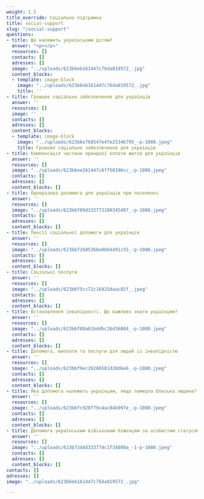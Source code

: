 ```yaml
---
weight: 1.5
title_override: Соціальна підтримка
title: social-support
slug: "/social-support"
questions:
- title: Що належить українським дітям?
  answer: "<p></p>"
  resources: []
  contacts: []
  adresses: []
  image: "../uploads/623b6eb161447c76da819572_.jpg"
  content_blocks:
  - template: image-block
    image: "../uploads/623b6eb161447c76da819572_.jpg"
    title: ''
- title: Грошове соціальне забезпечення для українців
  answer: ''
  resources: []
  image: ''
  contacts: []
  adresses: []
  content_blocks:
  - template: image-block
    image: "../uploads/623b6e768547e47e25346795_-p-1080.jpeg"
    title: Грошове соціальне забезпечення для українців
- title: Компенсація частини орендної оплати житла для українців
  answer: ''
  resources: []
  image: "../uploads/623b6ee261447c6ff58196cc_-p-1080.jpeg"
  contacts: []
  adresses: []
  content_blocks: []
- title: Одноразова допомога для українців при поселенні
  answer: ''
  resources: []
  image: "../uploads/623b6f09d333773280345d97_-p-1080.jpeg"
  contacts: []
  adresses: []
  content_blocks: []
- title: Пенсії соціальної допомоги для українців
  answer: ''
  resources: []
  image: "../uploads/623b6f26053b8a9b64d91c55_-p-1080.jpeg"
  contacts: []
  adresses: []
  content_blocks: []
- title: Соціальні послуги
  answer: ''
  resources: []
  image: "../uploads/623b6f5cc72c16925daac82f_.jpeg"
  contacts: []
  adresses: []
  content_blocks: []
- title: Встановлення інвалідності. Що важливо знати українцям?
  answer: ''
  resources: []
  image: "../uploads/623b6f80a01bddbc26d36804_-p-1080.jpeg"
  contacts: []
  adresses: []
  content_blocks: []
- title: Допомога, виплати та послуги для людей із інвалідністю
  answer: ''
  resources: []
  image: "../uploads/623b6f9ec26286581d28d6e6_-p-1080.jpeg"
  contacts: []
  adresses: []
  content_blocks: []
- title: Яка допомога належить українцям, якщо померла близька людина?
  answer: ''
  resources: []
  image: "../uploads/623b6fc928f79c4ac84b997e_-p-1080.jpeg"
  contacts: []
  adresses: []
  content_blocks: []
- title: Допомога українським військовим біженцям за особистим статусом
  answer: ''
  resources: []
  image: "../uploads/623b72d4d333774c1f34800a_-1-p-1080.jpeg"
  contacts: []
  adresses: []
  content_blocks: []
contacts: []
adresses: []
image: "../uploads/623b6eb161447c76da819572_.jpg"

---
```

